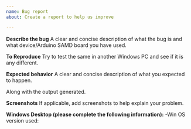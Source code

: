 ```yaml
---
name: Bug report
about: Create a report to help us improve

---
```


**Describe the bug**
A clear and concise description of what the bug is and what device/Arduino SAMD board you have used.

**To Reproduce**
Try to test the same in another Windows PC and see if it is any different.

**Expected behavior**
A clear and concise description of what you expected to happen.

Along with the output generated.

**Screenshots**
If applicable, add screenshots to help explain your problem.

**Windows Desktop (please complete the following information):**
 -Win OS version used:

